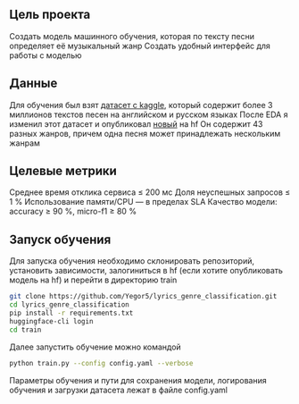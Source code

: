 ## Цель проекта

Создать модель машинного обучения, которая по тексту песни определяет её музыкальный жанр
Создать удобный интерфейс для работы с моделью

## Данные

Для обучения был взят [датасет с kaggle], который содержит более 3 миллионов текстов песен на английском и русском языках
После EDA я изменил этот датасет и опубликовал [новый] на hf
Он содержит 43 разных жанров, причем одна песня может принадлежать нескольким жанрам

## Целевые метрики

Среднее время отклика сервиса ≤ 200 мс
Доля неуспешных запросов ≤ 1 %
Использование памяти/CPU — в пределах SLA
Качество модели: accuracy ≥ 90 %, micro-f1 ≥ 80 %

## Запуск обучения

Для запуска обучения необходимо склонировать репозиторий, установить зависимости, залогиниться в hf (если хотите опубликовать модель на hf) и перейти в директорию train

```sh
git clone https://github.com/Yegor5/lyrics_genre_classification.git
cd lyrics_genre_classification
pip install -r requirements.txt
huggingface-cli login
cd train
```

Далее запустить обучение можно командой 

```sh
python train.py --config config.yaml --verbose
```

Параметры обучения и пути для сохранения модели, логирования обучения и загрузки датасета лежат в файле config.yaml

[датасет с kaggle]: <https://www.kaggle.com/datasets/travissscottt/ru-and-en-song-lyrics-for-genre-classification?resource=download>
[новый]: <https://huggingface.co/datasets/Yegor25/lyrics_genre_dataset>
